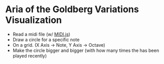 # Aria of the Goldberg Variations Visualization

- Read a midi file (w/ [MIDI.js](https://github.com/mudcube/MIDI.js))
- Draw a circle for a specific note 
- On a grid. (X Axis -> Note, Y Axis -> Octave) 
- Make the circle bigger and bigger (with how many times the has been played recently)
